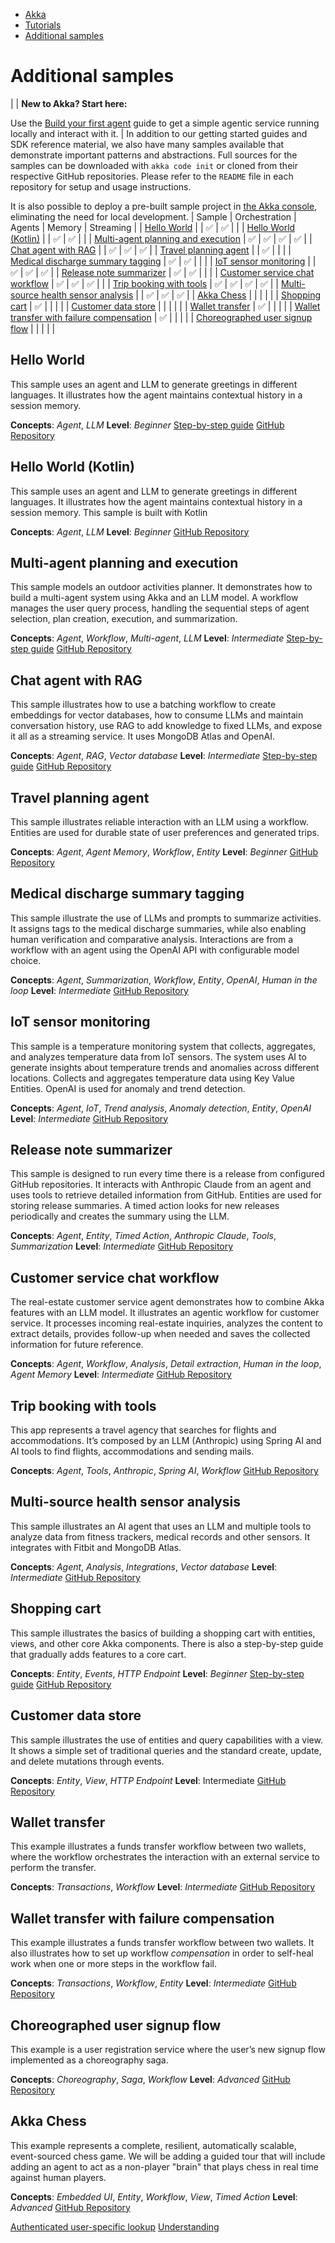 <!-- <nav> -->
- [Akka](../index.html)
- [Tutorials](index.html)
- [Additional samples](samples.html)

<!-- </nav> -->

# Additional samples

|  | **New to Akka? Start here:**

Use the [Build your first agent](author-your-first-service.html) guide to get a simple agentic service running locally and interact with it. |
In addition to our getting started guides and SDK reference material, we also have many samples available that demonstrate important patterns and abstractions. Full sources for the samples can be downloaded with `akka code init` or cloned from their respective GitHub repositories. Please refer to the `README` file in each repository for setup and usage instructions.

It is also possible to deploy a pre-built sample project in [the Akka console](https://console.akka.io/), eliminating the need for local development.
| Sample | Orchestration | Agents | Memory | Streaming |
| [Hello World](about:blank#_hello_world) |  | ✅ | ✅ |  |
| [Hello World (Kotlin)](about:blank#_hello_world_kotlin) |  | ✅ | ✅ |  |
| [Multi-agent planning and execution](about:blank#_multi_agent_planning_and_execution) | ✅ | ✅ | ✅ | ✅ |
| [Chat agent with RAG](about:blank#_chat_agent_with_rag) |  | ✅ | ✅ | ✅ |
| [Travel planning agent](about:blank#_travel_planning_agent) |  | ✅ |  |  |
| [Medical discharge summary tagging](about:blank#_medical_discharge_summary_tagging) | ✅ | ✅ |  |  |
| [IoT sensor monitoring](about:blank#_iot_sensor_monitoring) |  | ✅ | ✅ | ✅ |
| [Release note summarizer](about:blank#_release_note_summarizer) | ✅ | ✅ |  |  |
| [Customer service chat workflow](about:blank#_customer_service_chat_workflow) | ✅ | ✅ | ✅ |  |
| [Trip booking with tools](about:blank#_trip_booking_with_tools) | ✅ | ✅ | ✅ | ✅ |
| [Multi-source health sensor analysis](about:blank#_multi_source_health_sensor_analysis) |  | ✅ | ✅ | ✅ |
| [Akka Chess](about:blank#_akka_chess) |  |  |  |  |
| [Shopping cart](about:blank#_shopping_cart) | ✅ |  |  |  |
| [Customer data store](about:blank#_customer_data_store) |  |  |  |  |
| [Wallet transfer](about:blank#_wallet_transfer) | ✅ |  |  |  |
| [Wallet transfer with failure compensation](about:blank#_wallet_transfer_with_failure_compensation) | ✅ |  |  |  |
| [Choreographed user signup flow](about:blank#_choreographed_user_signup_flow) |  |  |  |  |

## <a href="about:blank#_hello_world"></a> Hello World

This sample uses an agent and LLM to generate greetings in different languages. It illustrates how the agent maintains contextual history in a session memory.

**Concepts**: *Agent*, *LLM*
**Level**: *Beginner*
[Step-by-step guide](author-your-first-service.html)
[GitHub Repository](https://github.com/akka-samples/helloworld-agent)

## <a href="about:blank#_hello_world_kotlin"></a> Hello World (Kotlin)

This sample uses an agent and LLM to generate greetings in different languages. It illustrates how the agent maintains contextual history in a session memory. This sample is built with Kotlin

**Concepts**: *Agent*, *LLM*
**Level**: *Beginner*
[GitHub Repository](https://github.com/akka-samples/helloworld-agent-kotlin)

## <a href="about:blank#_multi_agent_planning_and_execution"></a> Multi-agent planning and execution

This sample models an outdoor activities planner. It demonstrates how to build a multi-agent system using Akka and an LLM model. A workflow manages the user query process, handling the sequential steps of agent selection, plan creation, execution, and summarization.

**Concepts**: *Agent*, *Workflow*, *Multi-agent*, *LLM*
**Level**: *Intermediate*
[Step-by-step guide](planner-agent/index.html)
[GitHub Repository](https://github.com/akka-samples/multi-agent)

## <a href="about:blank#_chat_agent_with_rag"></a> Chat agent with RAG

This sample illustrates how to use a batching workflow to create embeddings for vector databases, how to consume LLMs and maintain conversation history, use RAG to add knowledge to fixed LLMs, and expose it all as a streaming service. It uses MongoDB Atlas and OpenAI.

**Concepts**: *Agent*, *RAG*, *Vector database*
**Level**: *Intermediate*
[Step-by-step guide](ask-akka-agent/index.html)
[GitHub Repository](https://github.com/akka-samples/ask-akka-agent)

## <a href="about:blank#_travel_planning_agent"></a> Travel planning agent

This sample illustrates reliable interaction with an LLM using a workflow. Entities are used for durable state of user preferences and generated trips.

**Concepts**: *Agent*, *Agent Memory*, *Workflow*, *Entity*
**Level**: *Beginner*
[GitHub Repository](https://github.com/akka-samples/travel-agent)

## <a href="about:blank#_medical_discharge_summary_tagging"></a> Medical discharge summary tagging

This sample illustrate the use of LLMs and prompts to summarize activities. It assigns tags to the medical discharge summaries, while also enabling human verification and comparative analysis. Interactions are from a workflow with an agent using the OpenAI API with configurable model choice.

**Concepts**: *Agent*, *Summarization*, *Workflow*, *Entity*, *OpenAI*, *Human in the loop*
**Level**: *Intermediate*
[GitHub Repository](https://github.com/akka-samples/medical-tagging-agent)

## <a href="about:blank#_iot_sensor_monitoring"></a> IoT sensor monitoring

This sample is a temperature monitoring system that collects, aggregates, and analyzes temperature data from IoT sensors. The system uses AI to generate insights about temperature trends and anomalies across different locations. Collects and aggregates temperature data using Key Value Entities. OpenAI is used for anomaly and trend detection.

**Concepts**: *Agent*, *IoT*, *Trend analysis*, *Anomaly detection*, *Entity*, *OpenAI*
**Level**: *Intermediate*
[GitHub Repository](https://github.com/akka-samples/temperature-monitoring-agent)

## <a href="about:blank#_release_note_summarizer"></a> Release note summarizer

This sample is designed to run every time there is a release from configured GitHub repositories. It interacts with Anthropic Claude from an agent and uses tools to retrieve detailed information from GitHub. Entities are used for storing release summaries. A timed action looks for new releases periodically and creates the summary using the LLM.

**Concepts**: *Agent*, *Entity*, *Timed Action*, *Anthropic Claude*, *Tools*, *Summarization*
**Level**: *Intermediate*
[GitHub Repository](https://github.com/akka-samples/changelog-agent)

## <a href="about:blank#_customer_service_chat_workflow"></a> Customer service chat workflow

The real-estate customer service agent demonstrates how to combine Akka features with an LLM model. It illustrates an agentic workflow for customer service. It processes incoming real-estate inquiries, analyzes the content to extract details, provides follow-up when needed and saves the collected information for future reference.

**Concepts**: *Agent*, *Workflow*, *Analysis*, *Detail extraction*, *Human in the loop*, *Agent Memory*
**Level**: *Intermediate*
[GitHub Repository](https://github.com/akka-samples/real-estate-cs-agent)

## <a href="about:blank#_trip_booking_with_tools"></a> Trip booking with tools

This app represents a travel agency that searches for flights and accommodations. It’s composed by an LLM (Anthropic) using Spring AI and AI tools to find flights, accommodations and sending mails.

**Concepts**: *Agent*, *Tools*, *Anthropic*, *Spring AI*, *Workflow*
[GitHub Repository](https://github.com/akka-samples/trip-agent)

## <a href="about:blank#_multi_source_health_sensor_analysis"></a> Multi-source health sensor analysis

This sample illustrates an AI agent that uses an LLM and multiple tools to analyze data from fitness trackers, medical records and other sensors. It integrates with Fitbit and MongoDB Atlas.

**Concepts**: *Agent*, *Analysis*, *Integrations*, *Vector database*
**Level**: *Intermediate*
[GitHub Repository](https://github.com/akka-samples/healthcare-agent)

## <a href="about:blank#_shopping_cart"></a> Shopping cart

This sample illustrates the basics of building a shopping cart with entities, views, and other core Akka components. There is also a step-by-step guide that gradually adds features to a core cart.

**Concepts**: *Entity*, *Events*, *HTTP Endpoint*
**Level**: *Beginner*
[Step-by-step guide](shopping-cart/build-and-deploy-shopping-cart.html)
[GitHub Repository](https://github.com/akka-samples/shopping-cart-quickstart)

## <a href="about:blank#_customer_data_store"></a> Customer data store

This sample illustrates the use of entities and query capabilities with a view. It shows a simple set of traditional queries and the standard create, update, and delete mutations through events.

**Concepts**: *Entity*, *View*, *HTTP Endpoint*
**Level**: Intermediate
[GitHub Repository](https://github.com/akka-samples/event-sourced-customer-registry)

## <a href="about:blank#_wallet_transfer"></a> Wallet transfer

This example illustrates a funds transfer workflow between two wallets, where the workflow orchestrates the interaction with an external service to perform the transfer.

**Concepts**: *Transactions*, *Workflow*
**Level**: *Intermediate*
[GitHub Repository](https://github.com/akka-samples/transfer-workflow-orchestration)

## <a href="about:blank#_wallet_transfer_with_failure_compensation"></a> Wallet transfer with failure compensation

This example illustrates a funds transfer workflow between two wallets. It also illustrates how to set up workflow *compensation* in order to self-heal work when one or more steps in the workflow fail.

**Concepts**: *Transactions*, *Workflow*, *Entity*
**Level**: *Intermediate*
[GitHub Repository](https://github.com/akka-samples/transfer-workflow-compensation)

## <a href="about:blank#_choreographed_user_signup_flow"></a> Choreographed user signup flow

This example is a user registration service where the user’s new signup flow implemented as a choreography saga.

**Concepts**: *Choreography*, *Saga*, *Workflow*
**Level**: *Advanced*
[GitHub Repository](https://github.com/akka-samples/choreography-saga-quickstart)

## <a href="about:blank#_akka_chess"></a> Akka Chess

This example represents a complete, resilient, automatically scalable, event-sourced chess game. We will be adding a guided tour that will include adding an agent to act as a non-player "brain" that plays chess in real time against human players.

**Concepts**: *Embedded UI*, *Entity*, *Workflow*, *View*, *Timed Action*
**Level**: *Advanced*
[GitHub Repository](https://github.com/akka-samples/akka-chess)

<!-- <footer> -->
<!-- <nav> -->
[Authenticated user-specific lookup](shopping-cart/addview.html) [Understanding](../concepts/index.html)
<!-- </nav> -->

<!-- </footer> -->

<!-- <aside> -->

<!-- </aside> -->